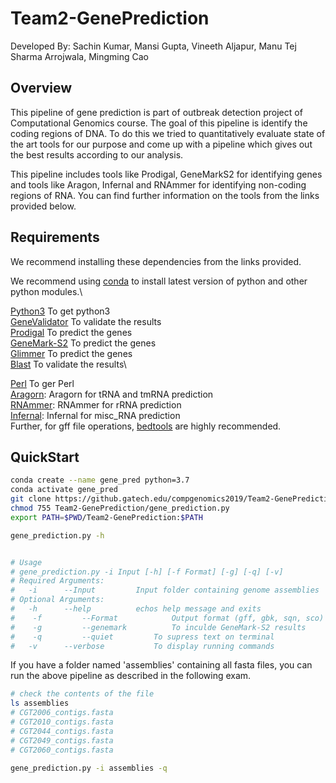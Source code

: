 # Team2-GenePrediction
Developed By: Sachin Kumar, Mansi Gupta, Vineeth Aljapur, Manu Tej Sharma Arrojwala, Mingming Cao

## Overview
This pipeline of gene prediction is part of outbreak detection project of Computational Genomics course. The goal of this pipeline is identify the coding regions of DNA. To do this we tried to quantitatively evaluate state of the art tools for our purpose and come up with a pipeline which gives out the best results according to our analysis.

This pipeline includes tools like Prodigal, GeneMarkS2 for identifying genes and tools like Aragon, Infernal and RNAmmer for identifying non-coding regions of RNA. You can find further information on the tools from the links provided below.

## Requirements
We recommend installing these dependencies from the links provided.

We recommend using [conda](https://conda.io/en/latest/) to install latest version of  python and other python modules.\

[Python3](https://www.python.org/downloads/release/python-372/) To get python3 \
[GeneValidator](https://genevalidator.wurmlab.com/) To validate the results \
[Prodigal](https://github.com/hyattpd/Prodigal) To predict the genes \
[GeneMark-S2](http://exon.gatech.edu/GeneMark/license_download.cgi) To predict the genes \
[Glimmer](https://ccb.jhu.edu/software/glimmer/) To predict the genes \
[Blast](https://blast.ncbi.nlm.nih.gov/Blast.cgi?CMD=Web&PAGE_TYPE=BlastDocs&DOC_TYPE=Download) To validate the results\

[Perl](https://www.perl.org/get.html) To ger Perl  \
[Aragorn](https://github.com/TheSEED/aragorn): Aragorn for tRNA and tmRNA prediction \
[RNAmmer](http://www.cbs.dtu.dk/cgi-bin/sw_request?rnammer): RNAmmer for rRNA prediction \
[Infernal](http://eddylab.org/infernal/): Infernal for misc_RNA prediction \
Further, for gff file operations, [bedtools](https://github.com/arq5x/bedtools2/releases) are highly recommended.



## QuickStart
```bash
conda create --name gene_pred python=3.7
conda activate gene_pred
git clone https://github.gatech.edu/compgenomics2019/Team2-GenePrediction
chmod 755 Team2-GenePrediction/gene_prediction.py
export PATH=$PWD/Team2-GenePrediction:$PATH

gene_prediction.py -h


# Usage
# gene_prediction.py -i Input [-h] [-f Format] [-g] [-q] [-v]
# Required Arguments:
# 	-i 		--Input			Input folder containing genome assemblies
# Optional Arguments:
# 	-h 		--help			echos help message and exits
#	 -f 		--Format			Output format (gff, gbk, sqn, sco)
#	 -g 		--genemark			To inculde GeneMark-S2 results
#	 -q 		--quiet			To supress text on terminal
# 	-v 		--verbose			To display running commands
```

If you have a folder named 'assemblies' containing all fasta files, you can run the above pipeline as described in the following exam.

```bash
# check the contents of the file
ls assemblies
# CGT2006_contigs.fasta
# CGT2010_contigs.fasta
# CGT2044_contigs.fasta
# CGT2049_contigs.fasta
# CGT2060_contigs.fasta

gene_prediction.py -i assemblies -q

```
